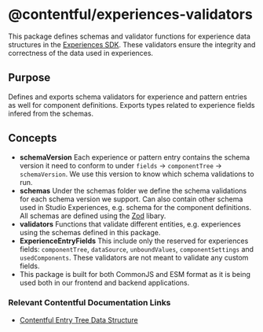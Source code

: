 # @contentful/experiences-validators

This package defines schemas and validator functions for experience data structures in the [Experiences SDK](https://www.contentful.com/developers/docs/experiences/set-up-experiences-sdk/). These validators ensure the integrity and correctness of the data used in experiences.

## Purpose

Defines and exports schema validators for experience and pattern entries as well for component definitions.
Exports types related to experience fields infered from the schemas.


## Concepts
- **schemaVersion** Each experience or pattern entry contains the schema version it need to conform to under `fields` -> `componentTree` -> `schemaVersion`. We use this version to know which schema validations to run.
- **schemas** Under the schemas folder we define the schema validations for each schema version we support. Can also contain other schema used
in Studio Experiences, e.g. schema for the component definitions. All schemas are defined using the [Zod](https://zod.dev/) libary.
- **validators** Functions that validate different entities, e.g. experiences using the schemas defined in this package.
- **ExperienceEntryFields** This include only the reserved for experiences fields: `componentTree`, `dataSource`, `unboundValues`, `componentSettings` and `usedComponents`. These validators are not meant to validate any custom fields.
- This package is built for both CommonJS and ESM format as it is being used both in our frontend and backend applications.

### Relevant Contentful Documentation Links
- [Contentful Entry Tree Data Structure](https://www.contentful.com/developers/docs/experiences/data-structures/)